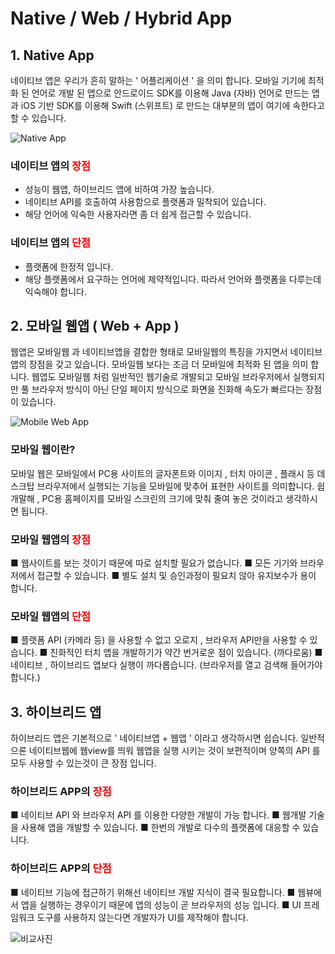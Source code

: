 # Native / Web / Hybrid App



## 1. Native App

네이티브 앱은 우리가 흔히 말하는 ' 어플리케이션 ' 을 의미 합니다. 모바일 기기에 최적화 된 언어로 개발 된 앱으로 안드로이드 SDK를 이용해 Java (자바) 언어로 만드는 앱과 iOS 기반 SDK를 이용해 Swift (스위프트) 로 만드는 대부분의 앱이 여기에 속한다고 할 수 있습니다.

![Native App](https://mblogthumb-phinf.pstatic.net/MjAxNzA1MjNfMTYy/MDAxNDk1NTI0ODM5MTE4.TdQ3eHqNonWO6s_iP3--wu22JtO-plhsjTRxlC0UsU0g.jGJOzygOWVumEielqLMAo9PHzLizIpBRgqfPKFsUvPog.PNG.acornedu/02_%25EB%2584%25A4%25EC%259D%25B4%25ED%258B%25B0%25EB%25B8%258C%25EC%2595%25B1.png?type=w800)



### 네이티브 앱의 <span style="color: red;">장점</span>

- 성능이 웹앱, 하이브리드 앱에 비하여 가장 높습니다.
- 네이티브 API를 호출하여 사용함으로 플랫폼과 밀착되어 있습니다.
- 해당 언어에 익숙한 사용자라면 좀 더 쉽게 접근할 수 있습니다.



### 네이티브 앱의 <span style="color: red;">단점</span>

- 플랫폼에 한정적 입니다.
- 해당 플랫폼에서 요구하는 언어에 제약적입니다. 따라서 언어와 플랫폼을 다루는데
  익숙해야 합니다.





## 2. 모바일 웹앱 ( Web + App )

웹앱은 모바일웹 과 네이티브앱을 결합한 형태로 모바일웹의 특징을 가지면서 네이티브앱의 장점을 갖고 있습니다. 모바일웹 보다는 조금 더
모바일에 최적화 된 앱을 의미 합니다. 웹앱도 모바일웹 처럼 일반적인 웹기술로 개발되고 모바일 브라우저에서 실행되지만 풀 브라우저 방식이 아닌 단일 페이지 방식으로 화면을 진화해 속도가 빠르다는 장점이 있습니다.

![Mobile Web App](https://mblogthumb-phinf.pstatic.net/MjAxNzA1MjNfOTAg/MDAxNDk1NTI1NDUyNDQ0.KwG7RyksdzOfh-hHZZcwZN3fWVproJNp0KZjlXn4utQg.lFZN2yClP6MbcJQEoeGN2FGg8_Q_c2RbqlpLo45cdnwg.PNG.acornedu/04_%ED%95%98%EC%9D%B4%EB%B8%8C%EB%A6%AC%EB%93%9C%EC%95%B1.png?type=w800)

### 모바일 웹이란?

모바일 웹은 모바일에서 PC용 사이트의 글자폰트와 이미지 , 터치 아이콘 , 플래시 등 데스크탑 브라우저에서 실행되는 기능을 모바일에 맞추어 표현한 사이트를 의미합니다. 쉽개말해 , PC용 홈페이지를 모바일 스크린의 크기에 맞춰 줄여 놓은 것이라고 생각하시면 됩니다.





### **모바일 웹앱의** <span style="color: red;">장점</span>

■ 웹사이트를 보는 것이기 때문에 따로 설치할 필요가 없습니다.
■ 모든 기기와 브라우저에서 접근할 수 있습니다.
■ 별도 설치 및 승인과정이 필요치 않아 유지보수가 용이 합니다.



### **모바일 웹앱의** <span style="color: red;">**단점**</span>

■ 플랫폼 API (카메라 등) 을 사용할 수 없고 오로지 , 브라우저 API만을 사용할 수 있습니다.
■ 친화적인 터치 앱을 개발하기가 약간 번거로운 점이 있습니다. (까다로움)
■ 네이티브 , 하이브리드 앱보다 실행이 까다롭습니다. (브라우저를 열고 검색해 들어가야 합니다.)



## 3. 하이브리드 앱

하이브리드 앱은 기본적으로 ' 네이티브앱 + 웹앱 ' 이라고 생각하시면 쉽습니다. 일반적으론 네이티브웹에 웹view를 띄워 웹앱을 실행 시키는 것이 보편적이며 양쪽의 API 를 모두 사용할 수 있는것이 큰 장점 입니다.



### **하이브리드 APP의** <span style="color: red;">장점</span>

■ 네이티브 API 와 브라우저 API 를 이용한 다양한 개발이 가능 합니다.
■ 웹개발 기술을 사용해 앱을 개발할 수 있습니다.
■ 한번의 개발로 다수의 플랫폼에 대응할 수 있습니다.

### **하이브리드 APP의** <span style="color: red;">**단점**</span>

■ 네이티브 기능에 접근하기 위해선 네이티브 개발 지식이 결국 필요합니다.
■ 웹뷰에서 앱을 실행하는 경우이기 때문에 앱의 성능이 곧 브라우저의 성능 입니다.
■ UI 프레임워크 도구를 사용하지 않는다면 개발자가 UI를 제작해야 합니다.

![비교사진](https://mblogthumb-phinf.pstatic.net/MjAxNzA1MjNfMTc1/MDAxNDk1NTI1NTk1OTQ3.Xwuq8V_m40A1CRCM-PHtqO2r5QTsTyAAGjHO1h0NX8cg.d5WrK9gZl58lDeb4wMWYkN3YaZth45WdnwwkGIikxNIg.PNG.acornedu/05_%25EB%25A7%2588%25EC%25A7%2580%25EB%25A7%2589.png?type=w800)